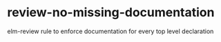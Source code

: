 # review-no-missing-documentation
elm-review rule to enforce documentation for every top level declaration

